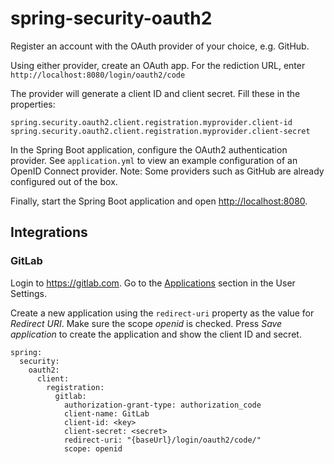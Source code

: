 # spring-security-oauth2

Register an account with the OAuth provider of your choice, e.g. GitHub.

Using either provider, create an OAuth app. For the rediction URL, enter `http://localhost:8080/login/oauth2/code`

The provider will generate a client ID and client secret. Fill these in the properties:

```
spring.security.oauth2.client.registration.myprovider.client-id
spring.security.oauth2.client.registration.myprovider.client-secret
```

In the Spring Boot application, configure the OAuth2 authentication provider. See `application.yml` to view an example configuration of an OpenID Connect provider. Note: Some providers such as GitHub are already configured out of the box.

Finally, start the Spring Boot application and open <http://localhost:8080>.

## Integrations

### GitLab

Login to <https://gitlab.com>. Go to the [Applications]( https://gitlab.com/profile/applications) section in the User Settings.

Create a new application using the `redirect-uri` property as the value for _Redirect URI_. Make sure the scope
_openid_ is checked. Press _Save application_ to create the application and show the client ID and secret.

```
spring:
  security:
    oauth2:
      client:
        registration:
          gitlab:
            authorization-grant-type: authorization_code
            client-name: GitLab
            client-id: <key>
            client-secret: <secret>
            redirect-uri: "{baseUrl}/login/oauth2/code/"
            scope: openid
```

